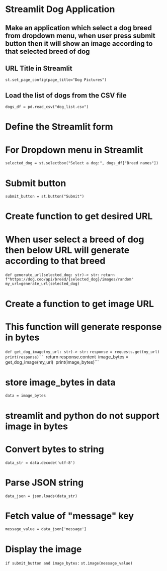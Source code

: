 # Streamlit Dog Application 

## Make an application which select a dog breed from dropdown menu, when user press submit button then it will show an image according to that selected breed of dog

## URL Title in Streamlit 
```st.set_page_config(page_title="Dog Pictures")```

## Load the list of dogs from the CSV file
```dogs_df = pd.read_csv("dog_list.csv")```

# Define the Streamlit form
# For Dropdown menu in Streamlit
```selected_dog = st.selectbox("Select a dog:", dogs_df["Breed names"])```

# Submit button 
```submit_button = st.button("Submit")```

# Create function to get desired URL
# When user select a breed of dog then below URL will generate according to that breed 
```def generate_url(selected_dog: str)-> str:```
    ```return f"https://dog.ceo/api/breed/{selected_dog}/images/random"```
```my_url=generate_url(selected_dog)```

# Create a function to get image URL
# This function will generate response in bytes
```def get_dog_image(my_url: str)-> str:```
    ```response = requests.get(my_url)```
    ```print(response)``
    ```return response.content```
```image_bytes = get_dog_image(my_url)```
```print(image_bytes)```

# store image_bytes in data 
```data = image_bytes```

# streamlit and python do not support image in bytes
# Convert bytes to string
```data_str = data.decode('utf-8')```

# Parse JSON string
```data_json = json.loads(data_str)```

# Fetch value of "message" key
```message_value = data_json['message']```

# Display the image
```if submit_button and image_bytes:```
    ```st.image(message_value)```

